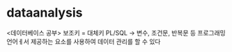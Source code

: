 # dataanalysis

<데이터베이스 공부>
보조키 = 대체키
PL/SQL -> 변수, 조건문, 반복문 등 프로그래밍 언어ㅔ서 제공하는 요소를 사용하여 데이터 관리를 할 수 있다

